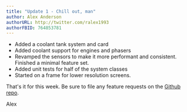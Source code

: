 ```yaml
---
title: "Update 1 - Chill out, man"
author: Alex Anderson
authorURL: http://twitter.com/ralex1993
authorFBID: 764853781
---
```


* Added a coolant tank system and card
* Added coolant support for engines and phasers
* Revamped the sensors to make it more performant and consistent. Finished a minimal feature set.
* Added unit tests for half of the system classes
* Started on a frame for lower resolution screens.

That's it for this week. Be sure to file any feature requests on the [Github repo](https://github.com/Thorium-Sim/thorium/issues).

Alex
